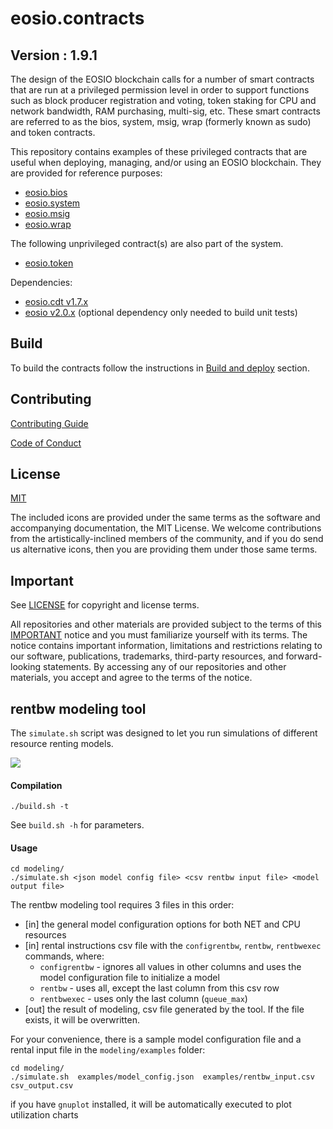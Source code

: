 # eosio.contracts

## Version : 1.9.1

The design of the EOSIO blockchain calls for a number of smart contracts that are run at a privileged permission level in order to support functions such as block producer registration and voting, token staking for CPU and network bandwidth, RAM purchasing, multi-sig, etc.  These smart contracts are referred to as the bios, system, msig, wrap (formerly known as sudo) and token contracts.

This repository contains examples of these privileged contracts that are useful when deploying, managing, and/or using an EOSIO blockchain.  They are provided for reference purposes:

   * [eosio.bios](./contracts/eosio.bios)
   * [eosio.system](./contracts/eosio.system)
   * [eosio.msig](./contracts/eosio.msig)
   * [eosio.wrap](./contracts/eosio.wrap)

The following unprivileged contract(s) are also part of the system.
   * [eosio.token](./contracts/eosio.token)

Dependencies:
* [eosio.cdt v1.7.x](https://github.com/EOSIO/eosio.cdt/releases/tag/v1.7.0)
* [eosio v2.0.x](https://github.com/EOSIO/eos/releases/tag/v2.0.1) (optional dependency only needed to build unit tests)

## Build

To build the contracts follow the instructions in [Build and deploy](https://developers.eos.io/manuals/eosio.contracts/latest/build-and-deploy) section.

## Contributing

[Contributing Guide](./CONTRIBUTING.md)

[Code of Conduct](./CONTRIBUTING.md#conduct)

## License

[MIT](./LICENSE)

The included icons are provided under the same terms as the software and accompanying documentation, the MIT License.  We welcome contributions from the artistically-inclined members of the community, and if you do send us alternative icons, then you are providing them under those same terms.

## Important

See [LICENSE](./LICENSE) for copyright and license terms.

All repositories and other materials are provided subject to the terms of this [IMPORTANT](./IMPORTANT.md) notice and you must familiarize yourself with its terms.  The notice contains important information, limitations and restrictions relating to our software, publications, trademarks, third-party resources, and forward-looking statements.  By accessing any of our repositories and other materials, you accept and agree to the terms of the notice.


## rentbw modeling tool

The `simulate.sh` script was designed to let you run simulations of different resource renting models.

![](https://user-images.githubusercontent.com/61709855/94972604-a7862c00-04d7-11eb-8721-3b3aefed07a2.png)

#### Compilation

```
./build.sh -t
```
See `build.sh -h` for parameters.

#### Usage

```
cd modeling/
./simulate.sh <json model config file> <csv rentbw input file> <model output file>
```
The rentbw modeling tool requires 3 files in this order:
* [in] the general model configuration options for both NET and CPU resources
* [in] rental instructions csv file with the `configrentbw`, `rentbw`, `rentbwexec` commands, where:
   * `configrentbw` - ignores all values in other columns and uses the model configuration file to initialize a model
   * `rentbw` - uses all, except the last column from this csv row
   * `rentbwexec` - uses only the last column (`queue_max`)
* [out] the result of modeling, csv file generated by the tool. If the file exists, it will be overwritten.

For your convenience, there is a sample model configuration file and a rental input file in the `modeling/examples` folder:

```
cd modeling/
./simulate.sh  examples/model_config.json  examples/rentbw_input.csv  csv_output.csv
```

if you have `gnuplot` installed, it will be automatically executed to plot utilization charts
